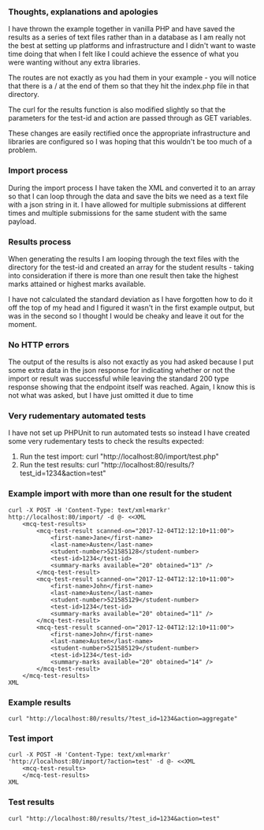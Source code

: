 ### Thoughts, explanations and apologies
I have thrown the example together in vanilla PHP and have saved the results as a series of text files rather than in a database as I am really not the best at setting up platforms and infrastructure and I didn't want to waste time doing that when I felt like I could achieve the essence of what you were wanting without any extra libraries.

The routes are not exactly as you had them in your example - you will notice that there is a / at the end of them so that they hit the index.php file in that directory.

The curl for the results function is also modified slightly so that the parameters for the test-id and action are passed through as GET variables.

These changes are easily rectified once the appropriate infrastructure and libraries are configured so I was hoping that this wouldn't be too much of a problem.

### Import process
During the import process I have taken the XML and converted it to an array so that I can loop through the data and save the bits we need as a text file with a json string in it. I have allowed for multiple submissions at different times and multiple submissions for the same student with the same payload.

### Results process
When generating the results I am looping through the text files with the directory for the test-id and created an array for the student results - taking into consideration if there is more than one result then take the highest marks attained or highest marks available.

I have not calculated the standard deviation as I have forgotten how to do it off the top of my head and I figured it wasn't in the first example output, but was in the second so I thought I would be cheaky and leave it out for the moment.

### No HTTP errors
The output of the results is also not exactly as you had asked because I put some extra data in the json response for indicating whether or not the import or result was successful while leaving the standard 200 type response showing that the endpoint itself was reached. Again, I know this is not what was asked, but I have just omitted it due to time

### Very rudementary automated tests
I have not set up PHPUnit to run automated tests so instead I have created some very rudementary tests to check the results expected:
1. Run the test import: curl "http://localhost:80/import/test.php"
2. Run the test results: curl "http://localhost:80/results/?test_id=1234&action=test"

### Example import with more than one result for the student
```
curl -X POST -H 'Content-Type: text/xml+markr' http://localhost:80/import/ -d @- <<XML
    <mcq-test-results>
        <mcq-test-result scanned-on="2017-12-04T12:12:10+11:00">
            <first-name>Jane</first-name>
            <last-name>Austen</last-name>
            <student-number>521585128</student-number>
            <test-id>1234</test-id>
            <summary-marks available="20" obtained="13" />
        </mcq-test-result>
        <mcq-test-result scanned-on="2017-12-04T12:12:10+11:00">
            <first-name>John</first-name>
            <last-name>Austen</last-name>
            <student-number>521585129</student-number>
            <test-id>1234</test-id>
            <summary-marks available="20" obtained="11" />
        </mcq-test-result>
        <mcq-test-result scanned-on="2017-12-04T12:12:10+11:00">
            <first-name>John</first-name>
            <last-name>Austen</last-name>
            <student-number>521585129</student-number>
            <test-id>1234</test-id>
            <summary-marks available="20" obtained="14" />
        </mcq-test-result>
    </mcq-test-results>
XML
```

### Example results
```
curl "http://localhost:80/results/?test_id=1234&action=aggregate"
```

### Test import
```
curl -X POST -H 'Content-Type: text/xml+markr' 'http://localhost:80/import/?action=test' -d @- <<XML
    <mcq-test-results>
    </mcq-test-results>
XML
```

### Test results
```
curl "http://localhost:80/results/?test_id=1234&action=test"
```
